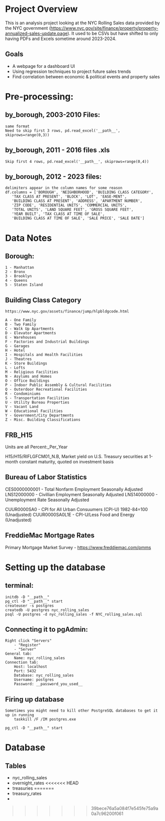 # Project Overview
This is an analysis project looking at the NYC Rolling Sales data provided by the NYC government (https://www.nyc.gov/site/finance/property/property-annualized-sales-update.page).
It used to be CSVs but have shifted to only having PDFs and Excels sometime around 2023-2024.

## Goals
* A webpage for a dashboard UI
* Using regression techniques to project future sales trends
* Find correlation between economic & political events and property sales

# Pre-processing:
## by_borough, 2003-2010 Files:
    same format
    Need to skip first 3 rows, pd.read_excel('__path__', skiprows=range(0,3))

## by_borough, 2011 - 2016 files .xls
    Skip first 4 rows, pd.read_excel('__path__', skiprows=range(0,4))

## by_borough, 2012 - 2023 files:
    delimiters appear in the column names for some reason
    df.columns = ['BOROUGH', 'NEIGHBORHOOD', 'BUILDING CLASS CATEGORY',
       'TAX CLASS AT PRESENT', 'BLOCK', 'LOT', 'EASE-MENT',
       'BUILDING CLASS AT PRESENT', 'ADDRESS', 'APARTMENT NUMBER',
       'ZIP CODE', 'RESIDENTIAL UNITS', 'COMMERCIAL UNITS',
       'TOTAL UNITS', 'LAND SQUARE FEET', 'GROSS SQUARE FEET',
       'YEAR BUILT', 'TAX CLASS AT TIME OF SALE',
       'BUILDING CLASS AT TIME OF SALE', 'SALE PRICE', 'SALE DATE']

# Data Notes
## Borough:
    1 - Manhattan
    2 - Bronx
    3 - Brooklyn 
    4 - Queens
    5 - Staten Island

## Building Class Category
    https://www.nyc.gov/assets/finance/jump/hlpbldgcode.html
    
    A - One Family
    B - Two Family
    C - Walk Up Apartments
    D - Elevator Apartments
    E - Warehouses
    F - Factories and Industrial Buildings
    G - Garages
    H - Hotel
    I - Hospitals and Health Facilities
    J - Theatres
    K - Store Buildings
    L - Lofts
    M - Religious Facilities
    N - Asylums and Homes
    O - Office Buildings
    P - Indoor Public Assembly & Cultural Facilities
    Q - Outerdoor Recreational Facilities
    R - Condominiums
    S - Transportation Facilities
    U - Utility Bureau Properties
    V - Vacant Land
    W - Educational Facilities
    Y - Government/City Departments
    Z - Misc. Building Classifications

## FRB_H15
Units are all Percent:_Per_Year

H15/H15/RIFLGFCM01_N.B, Market yield on U.S. Treasury securities at 1-month constant maturity, quoted on investment basis

## Bureau of Labor Statistics

CES0000000001 - Total Nonfarm Employment Seasonally Adjusted
LNS12000000 - Civillian Employment Seasonally Adjusted
LNS14000000 - Unemployment Rate Seasonally Adjusted

CUUR0000SA0 - CPI for All Urban Consuumers (CPI-U) 1982-84=100 (Unadjusted)
CUUR0000SA0L1E - CPI-U/Less Food and Energy (Unadjusted)

## FreddieMac Mortgage Rates
Primary Mortgage Market Survey - https://www.freddiemac.com/pmms


# Setting up the database
## terminal:
    initdb -D "__path__"
    pg_ctl -D "__path__" start
    createuser -s postgres
    createdb -U postgres nyc_rolling_sales
    psql -U postgres -d nyc_rolling_sales -f NYC_rolling_sales.sql

## Connecting it to pgAdmin:
    Right click "Servers"
        - "Register"
        - "Server"
    General tab:
        Name: nyc_rolling_sales
    Connection tab:
        Host: localhost
        Port: 5432
        Database: nyc_rolling_sales
        Username: postgres
        Password: __password_you_used__

## Firing up database
    Sometimes you might need to kill other PostgreSQL databases to get it up in running
        taskkill /F /IM postgres.exe
    
    pg_ctl -D "__path__" start

# Database
## Tables
* nyc_rolling_sales
* overnight_rates
<<<<<<< HEAD
* treasuries
=======
* treasury_rates
* 
>>>>>>> 39bece76a5a084f7e545fe75a9a0a7c96200f061
